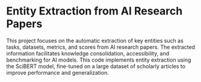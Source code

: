 # Entity Extraction from AI Research Papers

This project focuses on the automatic extraction of key entities such as tasks, datasets, metrics, and scores from AI research papers. The extracted information facilitates knowledge consolidation, accessibility, and benchmarking for AI models. This code implements entity extraction using the SciBERT model, fine-tuned on a large dataset of scholarly articles to improve performance and generalization.
